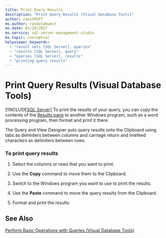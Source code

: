 ```yaml
---
title: Print Query Results
description: "Print Query Results (Visual Database Tools)"
author: rwestMSFT
ms.author: randolphwest
ms.date: 01/19/2017
ms.service: sql-server-management-studio
ms.topic: conceptual
helpviewer_keywords:
  - "result sets [SQL Server], queries"
  - "results [SQL Server], query"
  - "queries [SQL Server], results"
  - "printing query results"
---
```

# Print Query Results (Visual Database Tools)
[!INCLUDE[SQL Server](../includes/applies-to-version/sqlserver.md)]
To print the results of your query, you can copy the contents of the [Results pane](results-pane-visual-database-tools.md) to another Windows program, such as a word processing program, then format and print it there.  
  
The Query and View Designer puts query results onto the Clipboard using tabs as delimiters between columns and carriage return and linefeed characters as delimiters between rows.  
  
### To print query results  
  
1.  Select the columns or rows that you want to print.  
  
2.  Use the **Copy** command to move them to the Clipboard.  
  
3.  Switch to the Windows program you want to use to print the results.  
  
4.  Use the **Paste** command to move the query results from the Clipboard.  
  
5.  Format and print the results.  
  
## See Also  
[Perform Basic Operations with Queries &#40;Visual Database Tools&#41;](perform-basic-operations-with-queries-visual-database-tools.md)  
  
